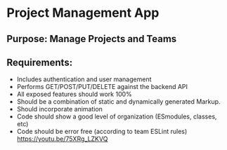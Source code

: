 # Project Management App

## Purpose: Manage Projects and Teams


## Requirements:
* Includes authentication and user management
* Performs GET/POST/PUT/DELETE against the backend API
* All exposed features should work 100%
* Should be a combination of static and dynamically generated Markup.
* Should incorporate animation
* Code should show a good level of organization (ESmodules, classes, etc)
* Code should be error free (according to team ESLint rules)
https://youtu.be/75XRg_LZKVQ
